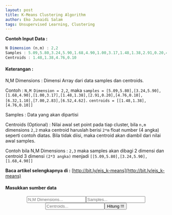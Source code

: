 ```yaml
---
layout: post
title: K-Means Clustering Algorithm
author: Eko Junaidi Salam
tags: Unsupervised Learning, Clustering
---
```


**Contoh Input Data :**
```javascript
N Dimension (n,m) : 2,2
Samples : 5.09,5.80,3.24,5.90,1.68,4.90,1.00,3.17,1.48,1.38,2.91,0.20,4.76,0.10,6.32,1.10,7.00,2.83,6.52,4.62
Centroids : 1.48,1.38,4.76,0.10
```

#### Keterangan :<a name='more'></a>

N,M Dimensions : Dimensi Array dari data samples dan centroids.

Contoh : `N,M Dimension = 2,2`, maka `samples = [5.09,5.80],[3.24,5.90],[1.68,4.90],[1.00,3.17],[1.48,1.38],[2.91,0.20],[4.76,0.10],[6.32,1.10],[7.00,2.83],[6.52,4.62].`
`centroids = [[1.48,1.38],[4.76,0.10]]`

Samples : Data yang akan dipartisi

Centroids (Optional) : Nilai awal set point pada tiap cluster, bila `n,m` dimensions `2,2` maka centroid haruslah berisi `2*m` float number (4 angka) seperti contoh diatas. Bila tidak diisi, maka centroid akan diambil dari nilai awal samples.

Contoh bila N,M Dimensions : `2,3` maka samples akan dibagi 2 dimensi dan centroid 3 dimensi `(2*3 angka)` menjadi `[[5.09,5.80],[3.24,5.90],[1.68,4.90]]`

**Baca artikel selengkapnya di :** [http://bit.ly/ejs_k-means](http://bit.ly/ejs_k-means)

#### Masukkan sumber data

<p style='text-align:center;'><input name='txt_dim' type='text' placeholder='N,M Dimensions...'><input name='txt_samples' type='text' placeholder='Samples...'><input name='txt_centroids' type='text' placeholder='Centroids...'><button id='btn_hitung' class='btn btn-default' type='button'>Hitung !!!</button></p>

<p id='samples'></p>
<p id='result'></p>


<script type='text/javascript' src='https://cdn.rawgit.com/ekojs/machine_learning/master/unsupervised/ejs_kmeans.js'></script>
<script src="https://code.jquery.com/jquery-3.2.0.slim.min.js" integrity="sha256-qLAv0kBAihcHZLI3fv3WITKeRsUX27hd6upBBa0MSow=" crossorigin="anonymous"></script>
<script>
	$(function(){		
		$('#btn_hitung').click(function(){
			var dim = $('[name="txt_dim"]').val().replace(/ +/g,'');
			var str = $('[name="txt_samples"]').val().replace(/ +/g,'');
			
			if(dim === '' || str === '' || dim === ' ' || str === ' '){
				alert('N Dimensions dan Samples harus diisi !!!');
				return;
			}else if(!dim.match(/[\d,.]/g) || !str.match(/[\d,.]/g)){
				alert('Data haruslah number atau float !!!');
				return;
			}
			dim = dim.split(',');
			var str_centroid = $('[name="txt_centroids"]').val().replace(/ +/g,'');
			var buff = str.split(',');
			var samples = [],centroids = [],tmp = [];
			for(i=0;i<buff.length;i++){
				if(i != 0 && (i%dim[0] == 0)){
					samples.push(tmp);
					tmp = [];
					tmp.push(parseFloat(buff[i]));
				}else{
					tmp.push(parseFloat(buff[i]));
				}
			}
			samples.push(tmp);
			if(str_centroid.length > 0 && (str_centroid != '' || str_centroid != ' ')){
				if(!str_centroid.match(/[\d,.]/g)){
					alert('Data centroids haruslah number atau float !!!');
					return;
				}
				tmp = [];
				buff = str_centroid.split(',');
				if(buff.length%dim[1] != 0){
					alert('Dimensi m : '+dim[1]+' tidak sesuai dengan jumlah data centroid. Jumlah data haruslah 2*'+dim[1]+' bukan '+buff.length+' !!!');
					return;
				}
				for(i=0;i<buff.length;i++){
					if(i != 0 && (i%dim[0] == 0)){
						centroids.push(tmp);
						tmp = [];
						tmp.push(parseFloat(buff[i]));
					}else{
						tmp.push(parseFloat(buff[i]));
					}
				}
				centroids.push(tmp);
			}else{
				for(i=0;i<dim[1];i++){
					centroids.push(samples[i]);
					console.log('iterasi %d',i);
					console.log(samples[i]);
				}
			}
			console.log(samples);
			console.log(centroids);
			
			
			var k_means = new ejs_kmeans.k_mean_cluster(samples);
			k_means.initialize(centroids);
			k_means.calculate();
			var res = k_means.result();
			var t = 'Samples Data : ('+samples.join('), (')+')<br />';
			$('#samples').replaceWith('<p id="samples">'+t+'</p>');
			$('#result').replaceWith("<p id='result'>"+res+"</p>");
		});
	});
</script>